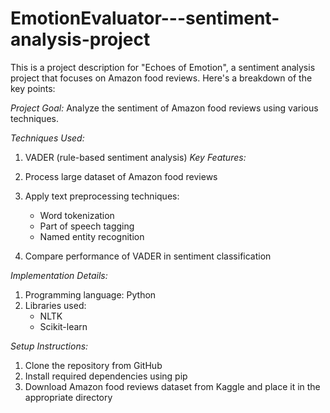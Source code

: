 # EmotionEvaluator---sentiment-analysis-project
This is a project description for "Echoes of Emotion", a sentiment analysis project that focuses on Amazon food reviews. Here's a breakdown of the key points:

*Project Goal:* Analyze the sentiment of Amazon food reviews using various techniques.

*Techniques Used:*

1. VADER (rule-based sentiment analysis)
*Key Features:*

1. Process large dataset of Amazon food reviews
2. Apply text preprocessing techniques:
    - Word tokenization
    - Part of speech tagging
    - Named entity recognition
3. Compare performance of VADER  in sentiment classification

*Implementation Details:*

1. Programming language: Python
2. Libraries used:
    - NLTK
    - Scikit-learn

*Setup Instructions:*

1. Clone the repository from GitHub
2. Install required dependencies using pip
3. Download Amazon food reviews dataset from Kaggle and place it in the appropriate directory

 

